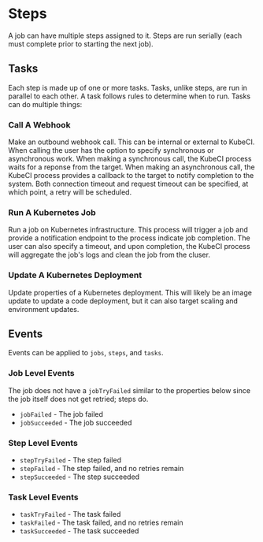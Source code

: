 # Steps #

A job can have multiple steps assigned to it.  Steps are run serially (each must complete prior to starting the next job).

## Tasks ##

Each step is made up of one or more tasks.  Tasks, unlike steps, are run in parallel to each other.  A task follows rules to determine when to run.  Tasks can do multiple things:

### Call A Webhook ###

Make an outbound webhook call.  This can be internal or external to KubeCI.  When calling the user has the option to specify synchronous or asynchronous work.  When making a synchronous call, the KubeCI process waits for a reponse from the target.  When making an asynchronous call, the KubeCI process provides a callback to the target to notify completion to the system.  Both connection timeout and request timeout can be specified, at which point, a retry will be scheduled.

### Run A Kubernetes Job ###

Run a job on Kubernetes infrastructure.  This process will trigger a job and provide a notification endpoint to the process indicate job completion.  The user can also specify a timeout, and upon completion, the KubeCI process will aggregate the job's logs and clean the job from the cluser.

### Update A Kubernetes Deployment ###

Update properties of a Kubernetes deployment.  This will likely be an image update to update a code deployment, but it can also target scaling and environment updates.

## Events ##

Events can be applied to `jobs`, `steps`, and `tasks`.

### Job Level Events ###

The job does not have a `jobTryFailed` similar to the properties below since the job itself does not get retried; steps do.

* `jobFailed` - The job failed
* `jobSucceeded` - The job succeeded

### Step Level Events ###

* `stepTryFailed` - The step failed
* `stepFailed` - The step failed, and no retries remain
* `stepSucceeded` - The step succeeded

### Task Level Events ###

* `taskTryFailed` - The task failed
* `taskFailed` - The task failed, and no retries remain
* `taskSucceeded` - The task succeeded
